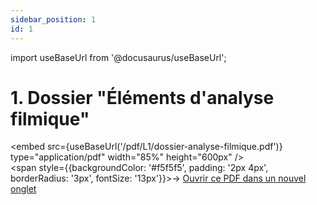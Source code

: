 ```yaml
---
sidebar_position: 1
id: 1
---
```

import useBaseUrl from '@docusaurus/useBaseUrl';

# 1. Dossier "Éléments d'analyse filmique"

<embed
  src={useBaseUrl('/pdf/L1/dossier-analyse-filmique.pdf')}
  type="application/pdf"
  width="85%"
  height="600px"
/>
<br/>
<span style={{backgroundColor: '#f5f5f5', padding: '2px 4px', borderRadius: '3px', fontSize: '13px'}}>→ [Ouvrir ce PDF dans un nouvel onglet](/pdf/L1/dossier-analyse-filmique.pdf)</span>